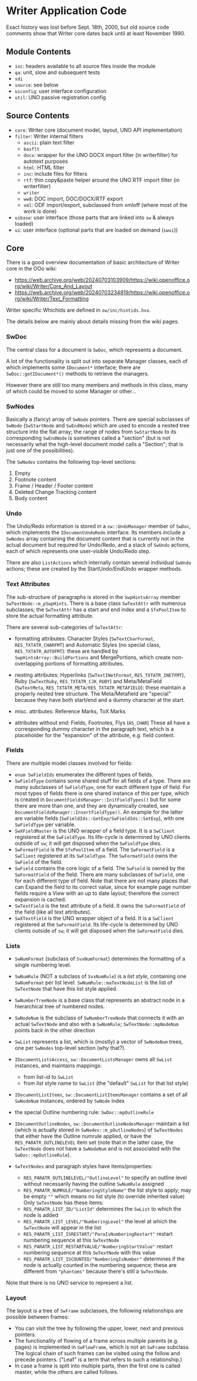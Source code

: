 # Writer Application Code

Exact history was lost before Sept. 18th, 2000, but old source code
comments show that Writer core dates back until at least November
1990.

## Module Contents
 * `inc`: headers available to all source files inside the module
 * `qa`: unit, slow and subsequent tests
 * `sdi`
 * `source`: see below
 * `uiconfig`: user interface configuration
 * `util`: UNO passive registration config

## Source Contents
 * `core`: Writer core (document model, layout, UNO API implementation)
 * `filter`: Writer internal filters
   * `ascii`: plain text filter
   * `basflt`
   * `docx`: wrapper for the UNO DOCX import filter (in writerfilter) for autotext purposes
   * `html`: HTML filter
   * `inc`: include files for filters
   * `rtf`: thin copy&paste helper around the UNO RTF import filter (in writerfilter)
   * `writer`
   * `ww8`: DOC import, DOC/DOCX/RTF export
   * `xml`: ODF import/export, subclassed from xmloff (where most of the work is done)
 * `uibase`: user interface (those parts that are linked into `sw` & always loaded)
 * `ui`: user interface (optional parts that are loaded on demand (`swui`))

## Core

There is a good overview documentation of basic architecture of Writer core
in the OOo wiki:

- <https://web.archive.org/web/20240703103909/https://wiki.openoffice.org/wiki/Writer/Core_And_Layout>
- <https://web.archive.org/web/20240703234819/https://wiki.openoffice.org/wiki/Writer/Text_Formatting>

Writer specific WhichIds are defined in `sw/inc/hintids.hxx`.

The details below are mainly about details missing from the wiki pages.

### SwDoc

The central class for a document is `SwDoc`, which represents a document.

A lot of the functionality is split out into separate Manager classes,
each of which implements some `IDocument*` interface; there are
`SwDoc::getIDocument*()` methods to retrieve the managers.

However there are still too many members and methods in this class,
many of which could be moved to some Manager or other...

### SwNodes

Basically a (fancy) array of `SwNode` pointers.  There are special subclasses of
`SwNode` (`SwStartNode` and `SwEndNode`) which are used to encode a nested tree
structure into the flat array; the range of nodes from `SwStartNode` to its
corresponding `SwEndNode` is sometimes called a "section" (but is not necessarily
what the high-level document model calls a "Section"; that is just one of the
possibilities).

The `SwNodes` contains the following top-level sections:

1. Empty
2. Footnote content
3. Frame / Header / Footer content
4. Deleted Change Tracking content
5. Body content

### Undo

The Undo/Redo information is stored in a `sw::UndoManager` member of `SwDoc`,
which implements the `IDocumentUndoRedo` interface.
Its members include a `SwNodes` array containing the document content that
is currently not in the actual document but required for Undo/Redo, and
a stack of `SwUndo` actions, each of which represents one user-visible
Undo/Redo step.

There are also `ListActions` which internally contain several individual `SwUndo`
actions; these are created by the StartUndo/EndUndo wrapper methods.

### Text Attributes

The sub-structure of paragraphs is stored in the `SwpHintsArray` member
`SwTextNode::m_pSwpHints`.  There is a base class `SwTextAttr` with numerous
subclasses; the `SwTextAttr` has a start and end index and a `SfxPoolItem`
to store the actual formatting attribute.

There are several sub-categories of `SwTextAttr`:

- formatting attributes: Character Styles (`SwTextCharFormat`, `RES_TXTATR_CHARFMT`)
  and Automatic Styles (no special class, `RES_TXTATR_AUTOFMT`):
  these are handled by `SwpHintsArray::BuildPortions` and MergePortions,
  which create non-overlapping portions of formatting attributes.

- nesting attributes: Hyperlinks (`SwTextINetFormat`, `RES_TXTATR_INETFMT`),
  Ruby (`SwTextRuby`, `RES_TXTATR_CJK_RUBY`) and Meta/MetaField (`SwTextMeta`,
  `RES_TXTATR_META/RES_TXTATR_METAFIELD`):
  these maintain a properly nested tree structure.
  The Meta/Metafield are "special" because they have both start/end
  and a dummy character at the start.

- misc. attributes: Reference Marks, ToX Marks

- attributes without end: Fields, Footnotes, Flys (`AS_CHAR`)
  These all have a corresponding dummy character in the paragraph text, which
  is a placeholder for the "expansion" of the attribute, e.g. field content.

### Fields

There are multiple model classes involved for fields:

- `enum SwFieldIds` enumerates the different types of fields.
- `SwFieldType` contains some shared stuff for all fields of a type.
  There are many subclasses of `SwFieldType`, one for each different type
  of field.
  For most types of fields there is one shared instance of this per type,
  which is created in `DocumentFieldsManager::InitFieldTypes()`
  but for some there are more than one, and they are dynamically created, see
  `DocumentFieldsManager::InsertFieldType()`.  An example for the latter are
  variable fields (`SwFieldIds::GetExp/SwFieldIds::SetExp`), with one `SwFieldType` per
  variable.
- `SwXFieldMaster` is the UNO wrapper of a field type.
  It is a `SwClient` registered at the `SwFieldType`.
  Its life-cycle is determined by UNO clients outside of `sw`; it will get
  disposed when the `SwFieldType` dies.
- `SwFormatField` is the `SfxPoolItem` of a field.
  The `SwFormatField` is a `SwClient` registered at its `SwFieldType`.
  The `SwFormatField` owns the `SwField` of the field.
- `SwField` contains the core logic of a field.
  The `SwField` is owned by the `SwFormatField` of the field.
  There are many subclasses of `SwField`, one for each different type of field.
  Note that there are not many places that can Expand the field to its
  correct value, since for example page number fields require a View
  with an up to date layout; therefore the correct expansion is cached.
- `SwTextField` is the text attribute of a field.
  It owns the `SwFormatField` of the field (like all text attributes).
- `SwXTextField` is the UNO wrapper object of a field.
  It is a `SwClient` registered at the `SwFormatField`.
  Its life-cycle is determined by UNO clients outside of `sw`; it will get
  disposed when the `SwFormatField` dies.

### Lists

- `SwNumFormat` (subclass of `SvxNumFormat`) determines the formatting of a single
  numbering level.

- `SwNumRule` (NOT a subclass of `SvxNumRule`) is a *list style*, containing one
  `SwNumFormat` per list level.
  `SwNumRule::maTextNodeList` is the list of `SwTextNode` that have this list style
  applied.

- `SwNumberTreeNode` is a base class that represents an abstract node in a
  hierarchical tree of numbered nodes.

- `SwNodeNum` is the subclass of `SwNumberTreeNode` that connects it with an
  actual `SwTextNode` and also with a `SwNumRule`;
  `SwTextNode::mpNodeNum` points back in the other direction

- `SwList` represents a list, which is (mostly) a vector of `SwNodeNum` trees,
  one per `SwNodes` top-level section (why that?).

- `IDocumentListsAccess`, `sw::DocumentListsManager` owns all `SwList` instances,
  and maintains mappings:
  + from list-id to `SwList`
  + from list style name to `SwList` (the "default" `SwList` for that list style)

- `IDocumentListItems`, `sw::DocumentListItemsManager` contains a set of all
  `SwNodeNum` instances, ordered by `SwNode` index

- the special Outline numbering rule: `SwDoc::mpOutlineRule`

- `IDocumentOutlineNodes`, `sw::DocumentOutlineNodesManager` maintain
  a list (which is actually stored in `SwNodes::m_pOutlineNodes`) of `SwTextNodes`
  that either have the Outline numrule applied,
  or have the `RES_PARATR_OUTLINELEVEL` item set (note that in the latter case,
  the `SwTextNode` does not have a `SwNodeNum` and is not associated with the
  `SwDoc::mpOutlineRule`).

- `SwTextNodes` and paragraph styles have items/properties:
  + `RES_PARATR_OUTLINELEVEL/"OutlineLevel"` to specify an outline level without
    necessarily having the outline `SwNumRule` assigned
  + `RES_PARATR_NUMRULE/"NumberingStyleName"` the list style to apply; may be
    empty `""` which means no list style (to override inherited value)
  Only `SwTextNode` has these items:
  + `RES_PARATR_LIST_ID/"ListId"`
    determines the `SwList` to which the node is added
  + `RES_PARATR_LIST_LEVEL/"NumberingLevel"`
    the level at which the `SwTextNode` will appear in the list
  + `RES_PARATR_LIST_ISRESTART/"ParaIsNumberingRestart"`
    restart numbering sequence at this `SwTextNode`
  + `RES_PARATR_LIST_RESTARTVALUE/"NumberingStartValue"`
    restart numbering sequence at this `SwTextNode` with this value
  + `RES_PARATR_LIST_ISCOUNTED/"NumberingIsNumber"`
    determines if the node is actually counted in the numbering sequence;
    these are different from `"phantoms"` because there's still a `SwTextNode`.

Note that there is no UNO service to represent a list.

### Layout

The layout is a tree of `SwFrame` subclasses, the following relationships are
possible between frames:

- You can visit the tree by following the upper, lower, next and previous pointers.
- The functionality of flowing of a frame across multiple parents (e.g. pages)
  is implemented in `SwFlowFrame`, which is not an `SwFrame` subclass. The logical
  chain of such frames can be visited using the follow and precede pointers.
  ("Leaf" is a term that refers to such a relationship.)
- In case a frame is split into multiple parts, then the first one is called
  master, while the others are called follows.
